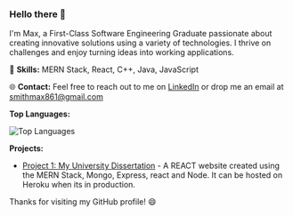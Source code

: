 ### Hello there 👋

I'm Max, a First-Class Software Engineering Graduate passionate about creating innovative solutions using a variety of technologies. I thrive on challenges and enjoy turning ideas into working applications.

🚀 **Skills:** MERN Stack, React, C++, Java, JavaScript


🌐 **Contact:** Feel free to reach out to me on [LinkedIn](https://www.linkedin.com/in/m4x-smith/) or drop me an email at smithmax861@gmail.com

**Top Languages:**

![Top Languages](https://github-readme-stats.vercel.app/api/top-langs/?username=MaxSmith19&layout=compact&theme=synthwave)

**Projects:**
- [Project 1: My University Dissertation](https://github.com/MaxSmith19/Final-year-project) - A REACT website created using the MERN Stack, Mongo, Express, react and Node. It can be hosted on Heroku when its in production.

Thanks for visiting my GitHub profile! 😄
